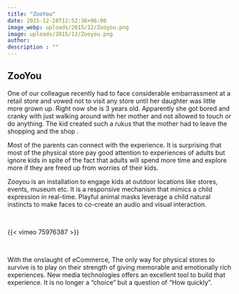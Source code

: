 ```yaml
---
title: "ZooYou"
date: 2015-12-28T12:52:36+06:00
image_webp: uploads/2015/12/Zooyou.png
image: uploads/2015/12/Zooyou.png
author: 
description : ""
---
```


## ZooYou

One of our colleague recently had to face considerable embarrassment at a retail store and vowed not to visit any store until her daughter was little more grown up. Right now she is 3 years old. Apparently she got bored and cranky with just walking around with her mother and not allowed to touch or do anything. The kid created such a rukus that the mother had to leave the shopping and the shop .

Most of the parents can connect with the experience. It is surprising that most of the physical store pay good attention to experiences of adults but ignore kids in spite of the fact that adults will spend more time and explore more if they are freed up from worries of their kids.

Zooyou is an installation to engage kids at outdoor locations like stores, events, museum etc. It is a responsive mechanism that mimics a child expression in real-time. Playful animal masks leverage a child natural instincts to make faces to co-create an audio and visual interaction.

&nbsp;
&nbsp;

{{< vimeo 75976387 >}}

&nbsp;
&nbsp;


With the onslaught of eCommerce, The only way for physical stores to survive is to play on their strength of giving memorable and emotionally rich experiences. New media technologies offers an excellent tool to build that experience. It is no longer a “choice” but a question of “How quickly”.